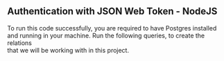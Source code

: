 <h2>Authentication with JSON Web Token - NodeJS</h2>
<p>
  To run this code successfully, you are required to have Postgres installed</br>
  and running in your machine. Run the following queries, to create the relations</br>
  that we will be working with in this project.
  <script src="https://gist.github.com/zancheema/1a19cf200ec316227b9a7ab9d82f4f68.js"></script>
<p>